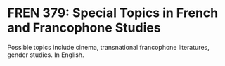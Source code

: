 # FREN 379: Special Topics in French and Francophone Studies

Possible topics include cinema, transnational francophone literatures, gender studies. In English.